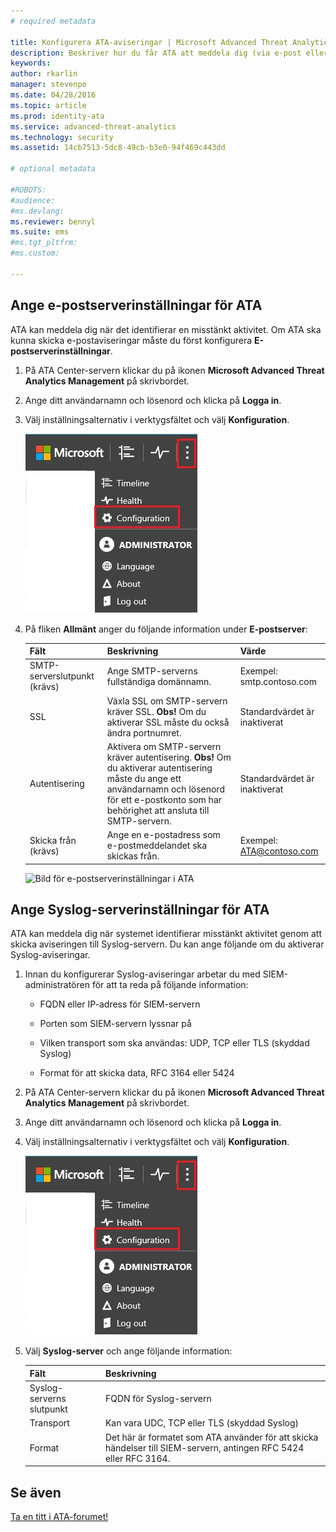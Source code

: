 ```yaml
---
# required metadata

title: Konfigurera ATA-aviseringar | Microsoft Advanced Threat Analytics
description: Beskriver hur du får ATA att meddela dig (via e-post eller vidarebefordran av ATA-händelser) när det upptäcker misstänkta aktiviteter 
keywords:
author: rkarlin
manager: stevenpo
ms.date: 04/28/2016
ms.topic: article
ms.prod: identity-ata
ms.service: advanced-threat-analytics
ms.technology: security
ms.assetid: 14cb7513-5dc8-49cb-b3e0-94f469c443dd

# optional metadata

#ROBOTS:
#audience:
#ms.devlang:
ms.reviewer: bennyl
ms.suite: ems
#ms.tgt_pltfrm:
#ms.custom:

---
```


## Ange e-postserverinställningar för ATA
ATA kan meddela dig när det identifierar en misstänkt aktivitet. Om ATA ska kunna skicka e-postaviseringar måste du först konfigurera **E-postserverinställningar**.

1.  På ATA Center-servern klickar du på ikonen **Microsoft Advanced Threat Analytics Management** på skrivbordet.

2.  Ange ditt användarnamn och lösenord och klicka på **Logga in**.

3.  Välj inställningsalternativ i verktygsfältet och välj **Konfiguration**.

    ![Ikon för ATA-konfigurationsinställningar](media/ATA-config-icon.JPG)

4.  På fliken **Allmänt** anger du följande information under **E-postserver**:

    |Fält|Beskrivning|Värde|
    |---------|---------------|---------|
    |SMTP-serverslutpunkt (krävs)|Ange SMTP-serverns fullständiga domännamn.|Exempel:<br />smtp.contoso.com|
    |SSL|Växla SSL om SMTP-servern kräver SSL. **Obs!** Om du aktiverar SSL måste du också ändra portnumret.|Standardvärdet är inaktiverat|
    |Autentisering|Aktivera om SMTP-servern kräver autentisering. **Obs!** Om du aktiverar autentisering måste du ange ett användarnamn och lösenord för ett e-postkonto som har behörighet att ansluta till SMTP-servern.|Standardvärdet är inaktiverat|
    |Skicka från (krävs)|Ange en e-postadress som e-postmeddelandet ska skickas från.|Exempel:<br />ATA@contoso.com|
    ![Bild för e-postserverinställningar i ATA](media/ATA-email-server.png)

## Ange Syslog-serverinställningar för ATA
ATA kan meddela dig när systemet identifierar misstänkt aktivitet genom att skicka aviseringen till Syslog-servern. Du kan ange följande om du aktiverar Syslog-aviseringar.

1.  Innan du konfigurerar Syslog-aviseringar arbetar du med SIEM-administratören för att ta reda på följande information:

    -   FQDN eller IP-adress för SIEM-servern

    -   Porten som SIEM-servern lyssnar på

    -   Vilken transport som ska användas: UDP, TCP eller TLS (skyddad Syslog)

    -   Format för att skicka data, RFC 3164 eller 5424

2.  På ATA Center-servern klickar du på ikonen **Microsoft Advanced Threat Analytics Management** på skrivbordet.

3.  Ange ditt användarnamn och lösenord och klicka på **Logga in**.

4.  Välj inställningsalternativ i verktygsfältet och välj **Konfiguration**.

    ![Ikon för ATA-konfigurationsinställningar](media/ATA-config-icon.JPG)

5.  Välj **Syslog-server** och ange följande information:

    |Fält|Beskrivning|
    |---------|---------------|
    |Syslog-serverns slutpunkt|FQDN för Syslog-servern|
    |Transport|Kan vara UDC, TCP eller TLS (skyddad Syslog)|
    |Format|Det här är formatet som ATA använder för att skicka händelser till SIEM-servern, antingen RFC 5424 eller RFC 3164.|





## Se även
[Ta en titt i ATA-forumet!](https://social.technet.microsoft.com/Forums/security/en-US/home?forum=mata)


<!--HONumber=May16_HO1-->


